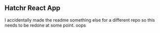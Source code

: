 ## Hatchr React App

I accidentally made the readme something else for a different repo so this needs to be redone at some point. oops
